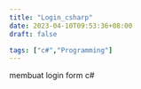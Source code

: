```yaml
---
title: "Login_csharp"
date: 2023-04-10T09:53:36+08:00
draft: false

tags: ["c#","Programming"]
---
```


membuat login form c#